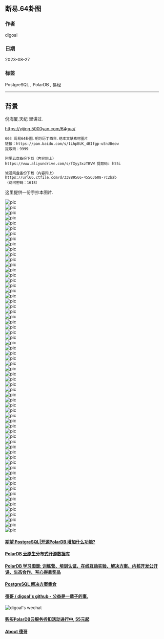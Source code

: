## 断易.64卦图      
    
### 作者            
digoal            
            
### 日期            
2023-08-27         
            
### 标签            
PostgreSQL , PolarDB , 易经      
            
----            
            
## 背景     
倪海厦.天纪 里讲过.   
  
https://yijing.5000yan.com/64gua/  
  
```
G03 周易64卦图.明万历丁酉年.绝本文献素材图片
链接：https://pan.baidu.com/s/1LhpBUK_4BIfgp-uSnUBeow 
提取码：9999

阿里云盘备份下载（内容同上）
https://www.aliyundrive.com/s/fXyy3xzTBVW 提取码: h55i

诚通网盘备份下载（内容同上）
https://url66.ctfile.com/d/33889566-45563608-7c2bab
（访问密码：1618）
```
  
这里提供一份手抄本图片.    
  
![pic](0001.jpg)  
![pic](0002.jpg)  
![pic](0003.jpg)  
![pic](0004.jpg)  
![pic](0005.jpg)  
![pic](0006.jpg)  
![pic](0007.jpg)  
![pic](0008.jpg)  
![pic](0009.jpg)  
![pic](0010.jpg)  
![pic](0011.jpg)  
![pic](0012.jpg)  
![pic](0013.jpg)  
![pic](0014.jpg)  
![pic](0015.jpg)  
![pic](0016.jpg)  
![pic](0017.jpg)  
![pic](0018.jpg)  
![pic](0019.jpg)  
![pic](0020.jpg)  
![pic](0021.jpg)  
![pic](0022.jpg)  
![pic](0023.jpg)  
![pic](0024.jpg)  
![pic](0025.jpg)  
![pic](0026.jpg)  
![pic](0027.jpg)  
![pic](0028.jpg)  
![pic](0029.jpg)  
![pic](0030.jpg)  
![pic](0031.jpg)  
![pic](0032.jpg)  
![pic](0033.jpg)  
![pic](0034.jpg)  
![pic](0035.jpg)  
![pic](0036.jpg)  
![pic](0037.jpg)  
![pic](0038.jpg)  
![pic](0039.jpg)  
![pic](0040.jpg)  
![pic](0041.jpg)  
![pic](0042.jpg)  
![pic](0043.jpg)  
![pic](0044.jpg)  
![pic](0045.jpg)  
![pic](0046.jpg)  
![pic](0047.jpg)  
![pic](0048.jpg)  
![pic](0049.jpg)  
![pic](0050.jpg)  
![pic](0051.jpg)  
![pic](0052.jpg)  
![pic](0053.jpg)  
![pic](0054.jpg)  
![pic](0055.jpg)  
![pic](0056.jpg)  
![pic](0057.jpg)  
![pic](0058.jpg)  
![pic](0059.jpg)  
![pic](0060.jpg)  
![pic](0061.jpg)  
![pic](0062.jpg)  
![pic](0063.jpg)  
![pic](0064.jpg)  
    
  
#### [期望 PostgreSQL|开源PolarDB 增加什么功能?](https://github.com/digoal/blog/issues/76 "269ac3d1c492e938c0191101c7238216")
  
  
#### [PolarDB 云原生分布式开源数据库](https://github.com/ApsaraDB "57258f76c37864c6e6d23383d05714ea")
  
  
#### [PolarDB 学习图谱: 训练营、培训认证、在线互动实验、解决方案、内核开发公开课、生态合作、写心得拿奖品](https://www.aliyun.com/database/openpolardb/activity "8642f60e04ed0c814bf9cb9677976bd4")
  
  
#### [PostgreSQL 解决方案集合](../201706/20170601_02.md "40cff096e9ed7122c512b35d8561d9c8")
  
  
#### [德哥 / digoal's github - 公益是一辈子的事.](https://github.com/digoal/blog/blob/master/README.md "22709685feb7cab07d30f30387f0a9ae")
  
  
![digoal's wechat](../pic/digoal_weixin.jpg "f7ad92eeba24523fd47a6e1a0e691b59")
  
  
#### [购买PolarDB云服务折扣活动进行中, 55元起](https://www.aliyun.com/activity/new/polardb-yunparter?userCode=bsb3t4al "e0495c413bedacabb75ff1e880be465a")
  
  
#### [About 德哥](https://github.com/digoal/blog/blob/master/me/readme.md "a37735981e7704886ffd590565582dd0")
  
